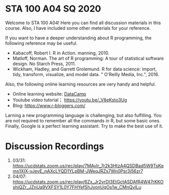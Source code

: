 # STA 100 A04 SQ 2020

Welcome to STA 100 A04! Here you can find all discussion materials in this course. Also, I have included some other meterials for your reference.

If you want to have a deeper understanding about R programming, the following reference may be useful.

- Kabacoff, Robert I. R in Action. manning, 2010.
- Matloff, Norman. The art of R programming: A tour of statistical software design. No Starch Press, 2011.
- Wickham, Hadley, and Garrett Grolemund. R for data science: import, tidy, transform, visualize, and model data. " O'Reilly Media, Inc.", 2016.

Also, the following online learning resources are very handy and helpful.

- Online learning website: [DataCamp](https://www.datacamp.com/)
- Youtube video tutorial； https://youtu.be/_V8eKsto3Ug
- Blog: https://www.r-bloggers.com/

Larning a new programming language is challenging, but also fulfilling. You are not required to remember all the commands in R, but some basic ones. Finally, Google is a perfect learning assistant. Try to make the best use of it.

# Discussion Recordings

1. 03/31: https://ucdstats.zoom.us/rec/play/7MAvIr_7r2k3HtzA4QSDBad5W9TsKqms1XIX-vJeyE_nAXcLYQD1YLpBM-JWeqJRZs7Wn0Psr3j56zr7
2. 04/07: https://ucdstats.zoom.us/rec/play/6Zx_Jr2vrDI3EtGctASDAfR4W47rKKOshiQZr_JZnUa9VXFSY1L0Y7FHYefShJvonUqOs1w_CMnQvlLu
